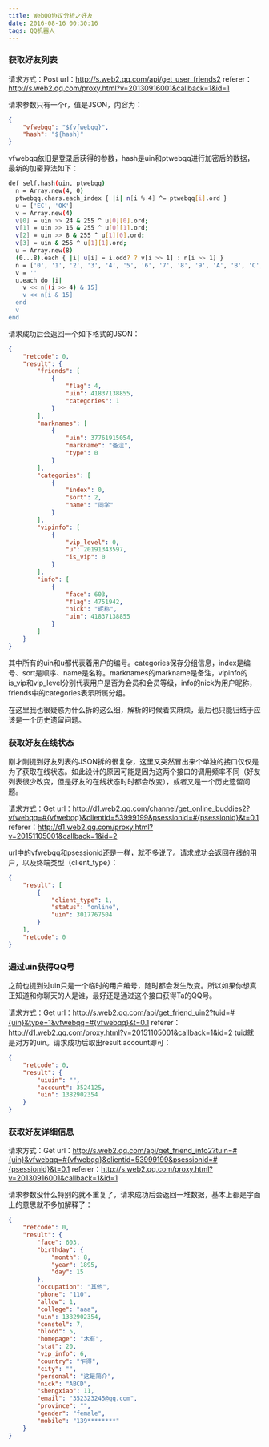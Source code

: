 ```yaml
---
title: WebQQ协议分析之好友
date: 2016-08-16 00:30:16
tags: QQ机器人
---
```

### 获取好友列表
请求方式：Post
url：http://s.web2.qq.com/api/get_user_friends2
referer：http://s.web2.qq.com/proxy.html?v=20130916001&callback=1&id=1

请求参数只有一个r，值是JSON，内容为：
``` json
{
    "vfwebqq": "${vfwebqq}",
    "hash": "${hash}"
}
```
<!-- more -->
vfwebqq依旧是登录后获得的参数，hash是uin和ptwebqq进行加密后的数据，最新的加密算法如下：
``` bash
def self.hash(uin, ptwebqq)
  n = Array.new(4, 0)
  ptwebqq.chars.each_index { |i| n[i % 4] ^= ptwebqq[i].ord }
  u = ['EC', 'OK']
  v = Array.new(4)
  v[0] = uin >> 24 & 255 ^ u[0][0].ord;
  v[1] = uin >> 16 & 255 ^ u[0][1].ord;
  v[2] = uin >> 8 & 255 ^ u[1][0].ord;
  v[3] = uin & 255 ^ u[1][1].ord;
  u = Array.new(8)
  (0...8).each { |i| u[i] = i.odd? ? v[i >> 1] : n[i >> 1] }
  n = ['0', '1', '2', '3', '4', '5', '6', '7', '8', '9', 'A', 'B', 'C', 'D', 'E', 'F']
  v = ''
  u.each do |i|
    v << n[(i >> 4) & 15]
    v << n[i & 15]
  end
  v
end
```
请求成功后会返回一个如下格式的JSON：
``` json
{
    "retcode": 0,
    "result": {
        "friends": [
            {
                "flag": 4,
                "uin": 41837138855,
                "categories": 1
            }
        ],
        "marknames": [
            {
                "uin": 37761915054,
                "markname": "备注",
                "type": 0
            }
        ],
        "categories": [
            {
                "index": 0,
                "sort": 2,
                "name": "同学"
            }
        ],
        "vipinfo": [
            {
                "vip_level": 0,
                "u": 20191343597,
                "is_vip": 0
            }
        ],
        "info": [
            {
                "face": 603,
                "flag": 4751942,
                "nick": "昵称",
                "uin": 41837138855
            }
        ]
    }
}
```
其中所有的uin和u都代表着用户的编号。categories保存分组信息，index是编号、sort是顺序、name是名称。marknames的markname是备注，vipinfo的is_vip和vip_level分别代表用户是否为会员和会员等级，info的nick为用户昵称，friends中的categories表示所属分组。

在这里我也很疑惑为什么拆的这么细，解析的时候着实麻烦，最后也只能归结于应该是一个历史遗留问题。

### 获取好友在线状态
刚才刚提到好友列表的JSON拆的很复杂，这里又突然冒出来个单独的接口仅仅是为了获取在线状态。如此设计的原因可能是因为这两个接口的调用频率不同（好友列表很少改变，但是好友的在线状态时时都会改变），或者又是一个历史遗留问题。

请求方式：Get
url：http://d1.web2.qq.com/channel/get_online_buddies2?vfwebqq=#{vfwebqq}&clientid=53999199&psessionid=#{psessionid}&t=0.1
referer：http://d1.web2.qq.com/proxy.html?v=20151105001&callback=1&id=2

url中的vfwebqq和psessionid还是一样，就不多说了。请求成功会返回在线的用户，以及终端类型（client_type）：
``` json
{
    "result": [
        {
            "client_type": 1,
            "status": "online",
            "uin": 3017767504
        }
    ],
    "retcode": 0
}
```

### 通过uin获得QQ号
之前也提到过uin只是一个临时的用户编号，随时都会发生改变。所以如果你想真正知道和你聊天的人是谁，最好还是通过这个接口获得Ta的QQ号。

请求方式：Get
url：http://s.web2.qq.com/api/get_friend_uin2?tuid=#{uin}&type=1&vfwebqq=#{vfwebqq}&t=0.1
referer：http://d1.web2.qq.com/proxy.html?v=20151105001&callback=1&id=2
tuid就是对方的uin。请求成功后取出result.account即可：
``` json
{
    "retcode": 0,
    "result": {
        "uiuin": "",
        "account": 3524125,
        "uin": 1382902354
    }
}
```
### 获取好友详细信息
请求方式：Get
url：http://s.web2.qq.com/api/get_friend_info2?tuin=#{uin}&vfwebqq=#{vfwebqq}&clientid=53999199&psessionid=#{psessionid}&t=0.1
referer：http://s.web2.qq.com/proxy.html?v=20130916001&callback=1&id=1

请求参数没什么特别的就不重复了，请求成功后会返回一堆数据，基本上都是字面上的意思就不多加解释了：
``` json
{
    "retcode": 0,
    "result": {
        "face": 603,
        "birthday": {
            "month": 8,
            "year": 1895,
            "day": 15
        },
        "occupation": "其他",
        "phone": "110",
        "allow": 1,
        "college": "aaa",
        "uin": 1382902354,
        "constel": 7,
        "blood": 5,
        "homepage": "木有",
        "stat": 20,
        "vip_info": 6,
        "country": "乍得",
        "city": "",
        "personal": "这是简介",
        "nick": "ABCD",
        "shengxiao": 11,
        "email": "352323245@qq.com",
        "province": "",
        "gender": "female",
        "mobile": "139********"
    }
}
```
